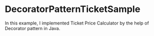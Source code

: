 # DecoratorPatternTicketSample
In this example, I implemented Ticket Price Calculator by the help of Decorator pattern in Java.
